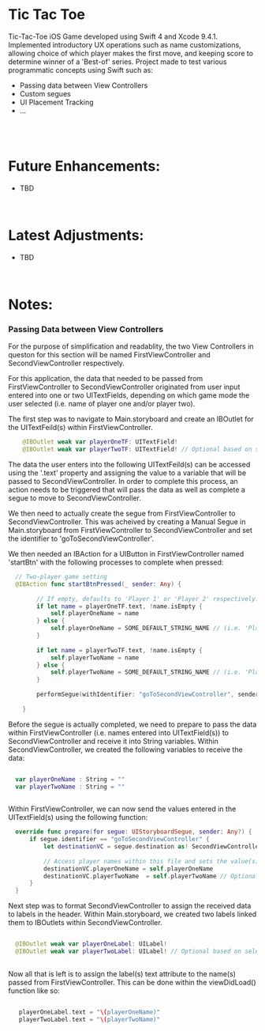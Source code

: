 # Tic Tac Toe
Tic-Tac-Toe iOS Game developed using Swift 4 and Xcode 9.4.1. Implemented introductory UX operations such as name customizations, allowing choice of which player makes the first move, and keeping score to determine winner of a 'Best-of' series. 
Project made to test various programmatic concepts using Swift such as:

<ul> 
  <li> Passing data between View Controllers </li>
  <li> Custom segues </li>
  <li> UI Placement Tracking </li>
  <li> ... </li>
</ul>
</br>


</br>


<h1>Future Enhancements:</h1>
<ul>
  <li> TBD </li>
</ul>

</br>

<h1>Latest Adjustments:</h1>
<ul>
  <li> TBD </li>
</ul>


</br>


<h1>Notes:</h1>

<h3>Passing Data between View Controllers </h3>

<p> For the purpose of simplification and readablity, the two View Controllers in queston for this section will be named FirstViewController and SecondViewController respectively. </p>

<p>
  For this application, the data that needed to be passed from FirstViewController to SecondViewController originated from user input entered into one or two UITextFields, depending on which game mode the user selected (i.e. name of player one and/or player two).
</p>

<p> 
  The first step was to navigate to Main.storyboard and create an IBOutlet for the UITextFeild(s) within FirstViewController. 
  
```swift
    @IBOutlet weak var playerOneTF: UITextField!
    @IBOutlet weak var playerTwoTF: UITextField! // Optional based on selection (one or two player)
```  

The data the user enters into the following UITextFeild(s) can be accessed using the '.text' property and assigning the value to a variable that will be passed to SecondViewController. In order to complete this process, an action needs to be triggered that will pass the data as well as complete a segue to move to SecondViewController.

</p>

<p>
  We then need to actually create the segue from FirstViewController to SecondViewController. This was acheived by creating a Manual Segue in Main.storyboard from FirstViewController to SecondViewController and set the identifier to 'goToSecondViewController'. 
</p>

<p>
  We then needed an IBAction for a UIButton in FirstViewController named 'startBtn' with the following processes to complete when pressed:  
  
```swift
  // Two-player game setting
  @IBAction func startBtnPressed(_ sender: Any) {
        
        // If empty, defaults to 'Player 1' or 'Player 2' respectively.
        if let name = playerOneTF.text, !name.isEmpty {
            self.playerOneName = name
        } else {
            self.playerOneName = SOME_DEFAULT_STRING_NAME // (i.e. 'Player 1')
        }
        
        if let name = playerTwoTF.text, !name.isEmpty {
            self.playerTwoName = name
        } else {
            self.playerTwoName = SOME_DEFAULT_STRING_NAME // (i.e. 'Player 2')
        }
        
        performSegue(withIdentifier: "goToSecondViewController", sender: self)
        
    }
```

</p>


<p>
  Before the segue is actually completed, we need to prepare to pass the data within FirstViewController (i.e. names entered into UITextField(s)) to SecondViewController and receive it into String variables. 
  Within SecondViewController, we created the following variables to receive the data:
  
  ```swift
  
    var playerOneName : String = ""
    var playerTwoName : String = ""
    
  ```
  
  Within FirstViewController, we can now send the values entered in the UITextField(s) using the following function:
  
  ```swift
    override func prepare(for segue: UIStoryboardSegue, sender: Any?) {
        if segue.identifier == "goToSecondViewController" {
            let destinationVC = segue.destination as! SecondViewController
            
            // Access player names within this file and sets the value(s) in destination view controller
            destinationVC.playerOneName = self.playerOneName
            destinationVC.playerTwoName  = self.playerTwoName // Optional based on selectin (one or two players)
        }
    }
  
  ```
  
  
  
</p>
 
<p>
  Next step was to format SecondViewController to assign the received data to labels in the header. Within Main.storyboard, we created two labels linked them to IBOutlets within SecondViewController. 
  
  ```swift
  
    @IBOutlet weak var playerOneLabel: UILabel!
    @IBOutlet weak var playerTwoLabel: UILabel! // Optional based on selection (one or two players)
    
  ```
 
 Now all that is left is to assign the label(s) text attribute to the name(s) passed from FirstViewController. This can be done within the viewDidLoad() function like so:
 
 ```swift
 
    playerOneLabel.text = "\(playerOneName)"
    playerTwoLabel.text = "\(playerTwoName)"
 
 ```
 
</p>














































